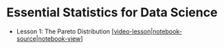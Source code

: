 # Essential Statistics for Data Science

- Lesson 1: The Pareto Distribution [[video-lesson](https://www.dropbox.com/s/kxhdtlxb0g7lqot/01-the-pareto-distribution.mp4?dl=0)|[notebook-source](./ParetoDistribution)|[notebook-view](./ParetoDistribution/html/Essential%20Statistics%20For%20Data%20Science%20-%20The%20Pareto%20Distribution.html)]
